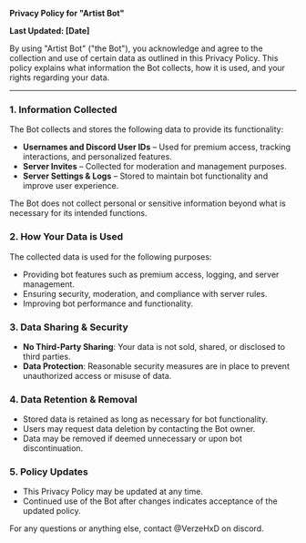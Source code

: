 **Privacy Policy for "Artist Bot"**

**Last Updated: [Date]**

By using "Artist Bot" ("the Bot"), you acknowledge and agree to the collection and use of certain data as outlined in this Privacy Policy. This policy explains what information the Bot collects, how it is used, and your rights regarding your data.

---

### **1. Information Collected**
The Bot collects and stores the following data to provide its functionality:
- **Usernames and Discord User IDs** – Used for premium access, tracking interactions, and personalized features.
- **Server Invites** – Collected for moderation and management purposes.
- **Server Settings & Logs** – Stored to maintain bot functionality and improve user experience.

The Bot does not collect personal or sensitive information beyond what is necessary for its intended functions.

### **2. How Your Data is Used**
The collected data is used for the following purposes:
- Providing bot features such as premium access, logging, and server management.
- Ensuring security, moderation, and compliance with server rules.
- Improving bot performance and functionality.

### **3. Data Sharing & Security**
- **No Third-Party Sharing**: Your data is not sold, shared, or disclosed to third parties.
- **Data Protection**: Reasonable security measures are in place to prevent unauthorized access or misuse of data.

### **4. Data Retention & Removal**
- Stored data is retained as long as necessary for bot functionality.
- Users may request data deletion by contacting the Bot owner.
- Data may be removed if deemed unnecessary or upon bot discontinuation.

### **5. Policy Updates**
- This Privacy Policy may be updated at any time.
- Continued use of the Bot after changes indicates acceptance of the updated policy.

For any questions or anything else, contact @VerzeHxD on discord.